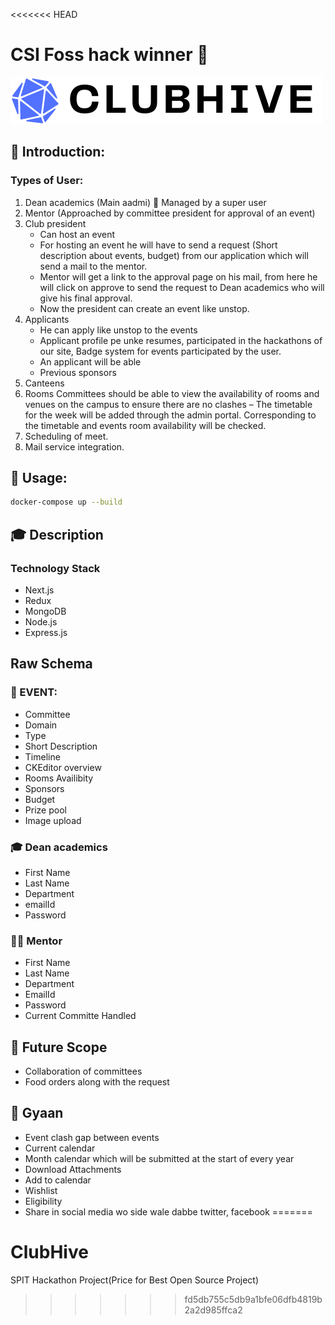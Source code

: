 <<<<<<< HEAD
#  CSI Foss hack winner 🥇
![logo](./docs/images/logo.png)
## 📌 Introduction:
### Types of User:
1. Dean academics (Main aadmi)   Managed by a super user
2. Mentor (Approached by committee president for approval of an event)
3. Club president 
    - Can host an event
    - For hosting an event he will have to send a request (Short description about events, budget) from our application which will send a mail to the mentor. 
    - Mentor will get a link to the approval page on his mail, from here he will click on approve to send the request to Dean academics who will give his final approval.
    - Now the president can create an event like unstop.
4. Applicants 
    - He can apply like unstop to the events
    - Applicant profile pe unke resumes, participated in the hackathons of our site, Badge system for events participated by the user.
    - An applicant will be able 
    - Previous sponsors
5. Canteens
6. Rooms
Committees should be able to view the availability of rooms and venues on the campus to ensure there are no clashes – The timetable for the week will be added through the admin portal. Corresponding to the timetable and  events room availability will be checked.
7. Scheduling of meet.
8. Mail service integration.

## 🤖 Usage:
```bash
docker-compose up --build
```

## 🎓 Description
### **Technology Stack**
- Next.js
- Redux
- MongoDB
- Node.js
- Express.js

## Raw Schema
### 📁 EVENT:
- Committee
- Domain
- Type
- Short Description
- Timeline
- CKEditor overview
- Rooms Availibity
- Sponsors
- Budget
- Prize pool
- Image upload

### 🎓 Dean academics
- First Name
- Last Name
- Department
- emailId
- Password

### 👨‍🏫 Mentor
- First Name
- Last Name 
- Department 
- EmailId
- Password
- Current Committe Handled

## 🔮 Future Scope
- Collaboration of committees
- Food orders along with the request

## 📖 Gyaan
- Event clash gap between events
- Current calendar
- Month calendar which will be submitted at the start of every year
- Download Attachments
- Add to calendar
- Wishlist
- Eligibility
- Share in social media wo side wale dabbe twitter, facebook
=======
# ClubHive
SPIT Hackathon Project(Price for Best Open Source Project)
>>>>>>> fd5db755c5db9a1bfe06dfb4819b2a2d985ffca2
